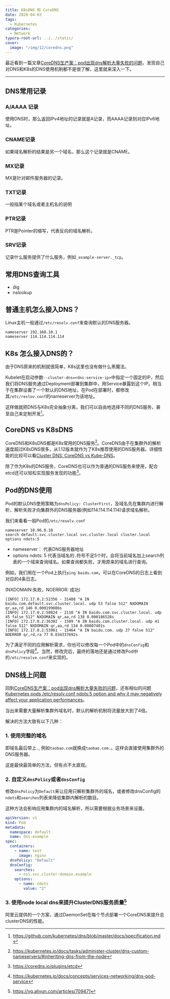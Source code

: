 ```yaml
---
title: K8sDNS 和 CoreDNS
date: 2020-04-03
tags: 
  - Kubernetes
categories:
  - Network
typora-root-url: ../../static/
cover:
  image: "/img/12/coredns.png"
---
```


最近看到一篇文章[CoreDNS生产案：pod出现dns解析大量失败的问题](^1)，发现自己对DNS和K8s的DNS使用机制都不是很了解，这里就来深入一下。

<!-- ![coredns](/img/12/coredns.png) -->

<!--more-->

---

## DNS常用记录

### A/AAAA 记录

使用DNS时，那么返回IPv4地址的记录就是A记录，而AAAA记录则对应IPv6地址。

### CNAME记录

如果域名解析的结果是另一个域名，那么这个记录就是CNAME。

### MX记录

MX是针对邮件服务器的记录。

### TXT记录

一般指某个域名或者主机名的说明

### PTR记录

PTR是Pointer的缩写，代表反向的域名解析。

### SRV记录

记录什么服务提供了什么服务，例如`_example-server._tcp`。

## 常用DNS查询工具

- dig
- nslookup

## 普通主机怎么接入DNS？

Linux主机一般通过`/etc/resolv.conf`来查询默认的DNS服务器。

```plain
nameserver 192.168.10.1
nameserver 114.114.114.114
```

## K8s 怎么接入DNS的？

由于DNS原来的机制就很简单，K8s这里也没有做什么黑魔法。

Kubelet在启动参数`--cluster-dns=<dns-service-ip>`中指定一个固定的IP，然后我们将DNS服务通过Deployment部署到集群中，用Service暴露到这个IP。相当于在集群设置了一个默认的DNS地址，在Pod在部署时，都修改其`/etc/reslov.conf`的nameserver为该地址。

这样做就把DNS与K8s完全抽象分离，我们可以自由地选择不同的DNS服务，甚至自己来定制开发[^2]。

## CoreDNS vs K8sDNS

CoreDNS和K8sDNS都是K8s常用的DNS服务[^5]。CoreDNS由于在集群外的解析速度超过K8sDNS很多，从1.12版本就作为了K8s推荐使用的DNS服务器。详细性能的比较可以看[Cluster DNS: CoreDNS vs Kube-DNS](https://coredns.io/2018/11/27/cluster-dns-coredns-vs-kube-dns/)。

除了作为K8s的DNS服务，CoreDNS也可以作为普通的DNS服务来使用，配合etcd还可以轻松实现服务发现的功能[^3]。

## Pod的DNS使用

Pod的默认DNS使用策略为`dnsPolicy: ClusterFirst`，及域名先在集群内进行解析，解析失败才向集群外的DNS服务器(例如114.114.114.114)请求域名解析。

我们来看看一般Pod的`/etc/resolv.conf`

```plain
nameserver 10.96.0.10
search default.svc.cluster.local svc.cluster.local cluster.local
options ndots:5
```

- nameserver： 代表DNS服务器地址
- options ndots: 5 代表当域名的`.`符号不足5个时，会将当前域名加上search列表的一个域来查询域名。如果查询都失败，才用原来的域名进行查询。

例如，我们用在一个Pod上执行`ping baidu.com`，可以在CoreDNS的日志上看到对应的4条日志。

(NXDOMAIN:失败，NOERROR: 成功)

```plain
[INFO] 172.17.0.2:52356 - 31488 "A IN baidu.com.default.svc.cluster.local. udp 53 false 512" NXDOMAIN qr,aa,rd 146 0.000199086s
[INFO] 172.17.0.2:58024 - 2110 "A IN baidu.com.svc.cluster.local. udp 45 false 512" NXDOMAIN qr,aa,rd 138 0.000186528s
[INFO] 172.17.0.2:36382 - 1509 "A IN baidu.com.cluster.local. udp 41 false 512" NXDOMAIN qr,aa,rd 134 0.00007401s
[INFO] 172.17.0.2:53961 - 15464 "A IN baidu.com. udp 27 false 512" NOERROR qr,rd,ra 77 0.034337692s
```

为了满足不同的应用解析需求，你也可以修改每一个Pod中的`dnsConfig`和`dnsPolicy`字段[^4]。当然，修改完后，最终的落地还是通过修改Pod中的`/etc/resolve.conf`来实现的。

## DNS线上问题

回到[CoreDNS生产案：pod出现dns解析大量失败的问题](^1)，还有相似的问题[Kubernetes pods /etc/resolv.conf ndots:5 option and why it may negatively affect your application performances](https://pracucci.com/kubernetes-dns-resolution-ndots-options-and-why-it-may-affect-application-performances.html)。

当出来需要大量解析集群外域名时，默认的解析机制将流量放大到了4倍。

解决的方法大致有以下几种：

### 1. 使用完整的域名

即域名最后带上`.`, 例如`taobao.com`就换成`taobao.com.`。这样会直接使用集群外的DNS服务器。

这是最快最简单的方法，但有点不太直观。

### 2. 自定义`dnsPolicy`或者`dnsConfig`

修改`dnsPolicy`为`Default`来让应用只解析集群外的域名，或者修改dnsConfig的`ndots`和`searches`列表来降低集群内解析的数目。

这种方法会影响应用集群内的域名解析，所以需要根据业务场景来设置。

``` yaml
apiVersion: v1
kind: Pod
metadata:
  namespace: default
  name: dns-example
spec:
  containers:
    - name: test
      image: nginx
  dnsPolicy: "Default"
  dnsConfig:
    searches:
      - ns1.svc.cluster-domain.example
    options:
      - name: ndots
        value: "2"
```

### 3. 使用node local dns来提升ClusterDNS服务质量[^6]

阿里云提供的一个方案，通过DaemonSet在每个节点部署一个CoreDNS来提升总clusterDNS的性能。

[^1]: https://mp.weixin.qq.com/s/UTESN6Q3R_ROah8X6XT_BA
[^2]: https://github.com/kubernetes/dns/blob/master/docs/specification.md
[^3]: https://coredns.io/plugins/etcd
[^4]: https://kubernetes.io/docs/concepts/services-networking/dns-pod-service
[^5]: https://kubernetes.io/docs/tasks/administer-cluster/dns-custom-nameservers/#inheriting-dns-from-the-node
[^6]: https://yq.aliyun.com/articles/709471
